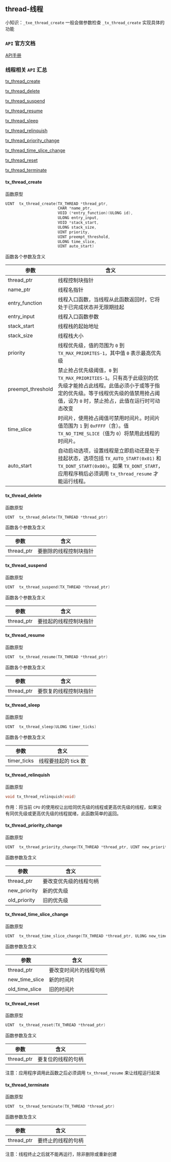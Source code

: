 ## thread-线程

小知识：`_txe_thread_create` 一般会做参数检查 `_tx_thread_create` 实现具体的功能

### `API` 官方文档

[API手册](https://docs.microsoft.com/en-us/azure/rtos/threadx/appendix-a)

### 线程相关 `API` 汇总

[tx_thread_create](####tx_thread_create)

[tx_thread_delete](####tx_thread_delete)

[tx_thread_suspend](####tx_thread_suspend)

[tx_thread_resume](####tx_thread_resume)

[tx_thread_sleep](####tx_thread_sleep)

[tx_thread_relinquish](####tx_thread_relinquish)

[tx_thread_priority_change](####tx_thread_priority_change)

[tx_thread_time_slice_change](####tx_thread_time_slice_change)

[tx_thread_reset](####tx_thread_reset)

[tx_thread_terminate](####tx_thread_terminate)

#### tx_thread_create

函数原型
```c
UINT  tx_thread_create(TX_THREAD *thread_ptr, 
                       CHAR *name_ptr, 
                       VOID (*entry_function)(ULONG id), 
                       ULONG entry_input,
                       VOID *stack_start, 
                       ULONG stack_size, 
                       UINT priority, 
                       UINT preempt_threshold,
                       ULONG time_slice, 
                       UINT auto_start)
```

函数各个参数及含义

| 参数              | 含义                                                                                                                                                                                                  |
|-------------------|-------------------------------------------------------------------------------------------------------------------------------------------------------------------------------------------------------|
| thread_ptr        | 线程控制块指针                                                                                                                                                                                        |
| name_ptr          | 线程名指针                                                                                                                                                                                            |
| entry_function    | 线程入口函数，当线程从此函数返回时，它将处于已完成状态并无限期挂起                                                                                                                                    |
| entry_input       | 线程入口函数参数                                                                                                                                                                                      |
| stack_start       | 线程栈的起始地址                                                                                                                                                                                      |
| stack_size        | 线程栈大小                                                                                                                                                                                            |
| priority          | 线程优先级，值的范围为 `0` 到 `TX_MAX_PRIORITES-1`，其中值 `0` 表示最高优先级                                                                                                                         |
| preempt_threshold | 禁止抢占优先级阈值，`0` 到 `TX_MAX_PRIORITIES-1`。只有高于此级别的优先级才能抢占此线程。此值必须小于或等于指定的优先级。等于线程优先级的值禁用抢占阈值，设为 `0` 时，禁止抢占，此值在运行时可动态改变 |
| time_slice        | 时间片，使用抢占阈值可禁用时间片。时间片值范围为 `1` 到 `0xFFFF`（含）。值 `TX_NO_TIME_SLICE`（值为 `0`）将禁用此线程的时间片。                                                                       |
| auto_start        | 自动启动选项，设置线程是立即启动还是处于挂起状态，选项包括 `TX_AUTO_START(0x01)` 和 `TX_DONT_START(0x00)`。如果 `TX_DONT_START`，应用程序稍后必须调用 `tx_thread_resume` 才能运行线程。               |

#### tx_thread_delete

函数原型

```c
UINT  tx_thread_delete(TX_THREAD *thread_ptr)
```
函数各个参数及含义

| 参数       | 含义                   |
|------------|------------------------|
| thread_ptr | 要删除的线程控制块指针 |


#### tx_thread_suspend

函数原型
```c
UINT  tx_thread_suspend(TX_THREAD *thread_ptr)
```
函数各个参数及含义

| 参数       | 含义                   |
|------------|------------------------|
| thread_ptr | 要挂起的线程控制块指针 |

#### tx_thread_resume

函数原型

```c
UINT  tx_thread_resume(TX_THREAD *thread_ptr)
```

函数各个参数及含义

| 参数       | 含义                   |
|------------|------------------------|
| thread_ptr | 要恢复的线程控制块指针 |

#### tx_thread_sleep

函数原型

```c
UINT  tx_thread_sleep(ULONG timer_ticks)
```

函数各个参数及含义

| 参数        | 含义                 |
|-------------|----------------------|
| timer_ticks | 线程要挂起的 tick 数 |

#### tx_thread_relinquish

函数原型

```c
void tx_thread_relinquish(void)
```
作用：将当前 `CPU` 的使用权让出给同优先级的线程或更高优先级的线程，如果没有同优先级或更高优先级的线程就绪，此函数简单的返回。

#### tx_thread_priority_change

函数原型

```c
UINT  tx_thread_priority_change(TX_THREAD *thread_ptr, UINT new_priority, UINT *old_priority)
```

函数参数及含义

| 参数         | 含义                   |
|--------------|------------------------|
| thread_ptr   | 要改变优先级的线程句柄 |
| new_priority | 新的优先级             |
| old_priority | 旧的优先级             |

#### tx_thread_time_slice_change

函数原型
```c
UINT  tx_thread_time_slice_change(TX_THREAD *thread_ptr, ULONG new_time_slice, ULONG *old_time_slice)
```

函数参数及含义

| 参数           | 含义                   |
|----------------|------------------------|
| thread_ptr     | 要改变时间片的线程句柄 |
| new_time_slice | 新的时间片             |
| old_time_slice | 旧的时间片             |


#### tx_thread_reset

函数原型

```c
UINT  tx_thread_reset(TX_THREAD *thread_ptr)
```
函数参数及含义

| 参数       | 含义               |
|------------|--------------------|
| thread_ptr | 要复位的线程的句柄 |

注意：应用程序调用此函数之后必须调用 `tx_thread_resume` 来让线程运行起来

#### tx_thread_terminate

函数原型

```c
UINT  tx_thread_terminate(TX_THREAD *thread_ptr)
```
函数参数及含义

| 参数       | 含义               |
|------------|--------------------|
| thread_ptr | 要终止的线程的句柄 |

注意：线程终止之后就不能再运行，除非删除或重新创建

